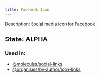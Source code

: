 ```yaml
---
title: Facebook Icon
---
```

Description: Social media icon for Facebook

## State: ALPHA

### Used In:
- [@molecules/social-links](/?p=molecules-social-links)
- [@organisms/by-author/icon-links](/?p=organisms-icon-links)
